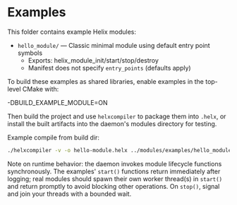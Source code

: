 # Examples

This folder contains example Helix modules:

- `hello_module/` — Classic minimal module using default entry point symbols
  - Exports: helix_module_init/start/stop/destroy
  - Manifest does not specify `entry_points` (defaults apply)

To build these examples as shared libraries, enable examples in the top-level CMake with:

-DBUILD_EXAMPLE_MODULE=ON

Then build the project and use `helxcompiler` to package them into `.helx`, or install the built artifacts into the daemon's modules directory for testing.

Example compile from build dir:

```bash
./helxcompiler -v -o hello-module.helx ../modules/examples/hello_module/
```

Note on runtime behavior: the daemon invokes module lifecycle functions synchronously. The examples' `start()` functions return immediately after logging; real modules should spawn their own worker thread(s) in `start()` and return promptly to avoid blocking other operations. On `stop()`, signal and join your threads with a bounded wait.
